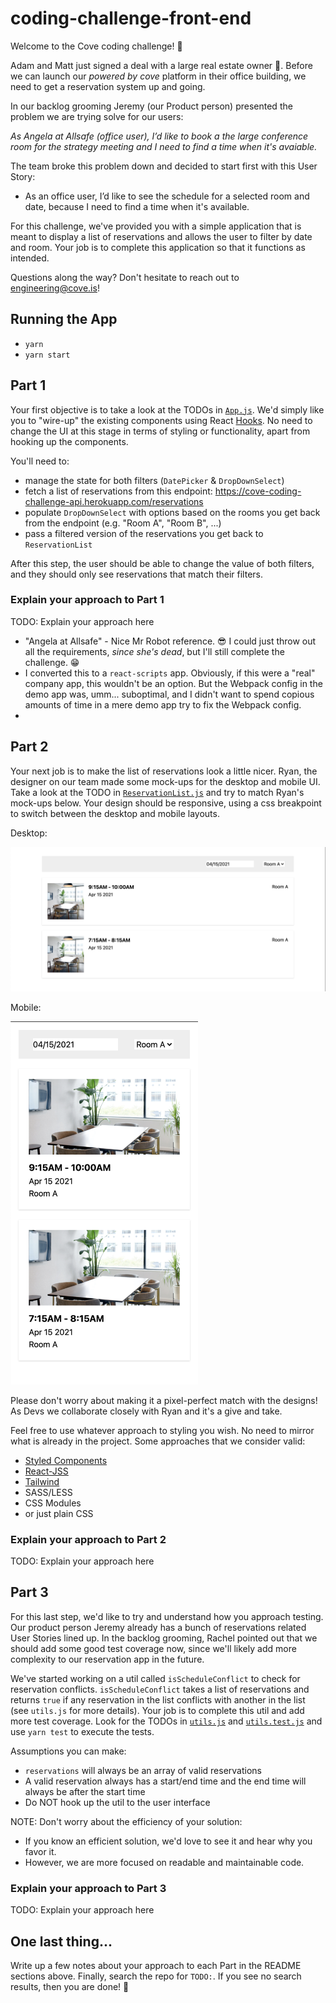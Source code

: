 # coding-challenge-front-end

Welcome to the Cove coding challenge! 👋

Adam and Matt just signed a deal with a large real estate owner 🎉. Before we can launch our *powered by cove* platform in their office building, we need to get a reservation system up and going. 

In our backlog grooming Jeremy (our Product person) presented the problem we are trying solve for our users:

*As Angela at Allsafe (office user), I’d like to book a the large conference room for the strategy meeting and I need to find a time when it's avaiable.*

The team broke this problem down and decided to start first with this User Story:
- As an office user, I’d like to see the schedule for a selected room and date, because I need to find a time when it's available.

For this challenge, we've provided you with a simple application that is meant to display a list of reservations and allows the user to filter by date and room. Your job is to complete this application so that it functions as intended.

Questions along the way? Don't hesitate to reach out to engineering@cove.is!

## Running the App

- `yarn`
- `yarn start`

## Part 1

Your first objective is to take a look at the TODOs in [`App.js`](./src/App.js). We'd simply like you to "wire-up" the existing components using React [Hooks](https://reactjs.org/docs/hooks-intro.html). No need to change the UI at this stage in terms of styling or functionality, apart from hooking up the components.

You'll need to:
- manage the state for both filters (`DatePicker` & `DropDownSelect`)
- fetch a list of reservations from this endpoint: https://cove-coding-challenge-api.herokuapp.com/reservations
- populate `DropDownSelect` with options based on the rooms you get back from the endpoint (e.g. "Room A", "Room B", ...)
- pass a filtered version of the reservations you get back to `ReservationList`

After this step, the user should be able to change the value of both filters, and they should only see reservations that match their filters.

### Explain your approach to Part 1

TODO: Explain your approach here
- "Angela at Allsafe" - Nice Mr Robot reference.  😎  I could just throw out all the requirements, _since she's dead_, but I'll still complete the challenge.  😁
- I converted this to a `react-scripts` app.  Obviously, if this were a "real" company app, this wouldn't be an option.  But the Webpack config in the demo app was, umm... suboptimal, and I didn't want to spend copious amounts of time in a mere demo app try to fix the Webpack config.
- 

## Part 2

Your next job is to make the list of reservations look a little nicer. Ryan, the designer on our team made some mock-ups for the desktop and mobile UI. Take a look at the TODO in [`ReservationList.js`](src/common/components/ReservationList.js) and try to match Ryan's mock-ups below. Your design should be responsive, using a css breakpoint to switch between the desktop and mobile layouts. 


Desktop:

<img src="public/imgs/mock-up-desktop.png" alt="desktop" />

Mobile:

<img src="public/imgs/mock-up-mobile.png" alt="mobile" width="300"/>

Please don't worry about making it a pixel-perfect match with the designs! As Devs we collaborate closely with Ryan and it's a give and take.

Feel free to use whatever approach to styling you wish. No need to mirror what is already in the project. Some approaches that we consider valid:

- [Styled Components](https://styled-components.com/)
- [React-JSS](https://cssinjs.org/react-jss/?v=v10.6.0)
- [Tailwind](https://tailwindcss.com/)
- SASS/LESS
- CSS Modules
- or just plain CSS

### Explain your approach to Part 2

TODO: Explain your approach here

## Part 3

For this last step, we'd like to try and understand how you approach testing. Our product person Jeremy already has a bunch of reservations related User Stories lined up. In the backlog grooming, Rachel pointed out that we should add some good test coverage now, since we'll likely add more complexity to our reservation app in the future.

We've started working on a util called `isScheduleConflict` to check for reservation conflicts. `isScheduleConflict` takes a list of reservations and returns `true` if any reservation in the list conflicts with another in the list (see `utils.js` for more details). Your job is to complete this util and add more test coverage. Look for the TODOs in [`utils.js`](src/utils.js) and [`utils.test.js`](src/utils.test.js) and use `yarn test` to execute the tests.

Assumptions you can make:
- `reservations` will always be an array of valid reservations
- A valid reservation always has a start/end time and the end time will always be after the start time
- Do NOT hook up the util to the user interface

NOTE: Don't worry about the efficiency of your solution:
- If you know an efficient solution, we'd love to see it and hear why you favor it.
- However, we are more focused on readable and maintainable code.

### Explain your approach to Part 3

TODO: Explain your approach here

## One last thing...

Write up a few notes about your approach to each Part in the README sections above. Finally, search the repo for `TODO:`. If you see no search results, then you are done! 👏
